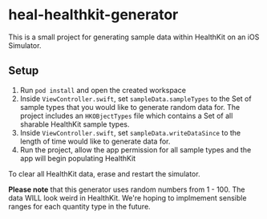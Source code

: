 # heal-healthkit-generator

This is a small project for generating sample data within HealthKit on an iOS Simulator. 

## Setup
1. Run `pod install` and open the created workspace
2. Inside `ViewController.swift`, set `sampleData.sampleTypes` to the Set of sample types that you would like to generate random data for. The project includes an `HKOBjectTypes` file which contains a Set of all sharable HealthKit sample types.
3. Inside `ViewController.swift`, set `sampleData.writeDataSince` to the length of time would like to generate data for.
3. Run the project, allow the app permission for all sample types and the app will begin populating HealthKit

To clear all HealthKit data, erase and restart the simulator.

**Please note** that this generator uses random numbers from 1 - 100. The data WILL look weird in HealthKit. We're hoping to implmement sensible ranges for each quantity type in the future.

